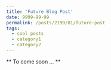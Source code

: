 ```yaml
---
title: 'Future Blog Post'
date: 9999-99-99
permalink: /posts/2199/01/future-post
tags:
  - cool posts
  - category1
  - category2
---
```


** To come soon ... **
